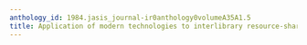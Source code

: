 ```yaml
---
anthology_id: 1984.jasis_journal-ir0anthology0volumeA35A1.5
title: Application of modern technologies to interlibrary resource-sharing networks
---
```

